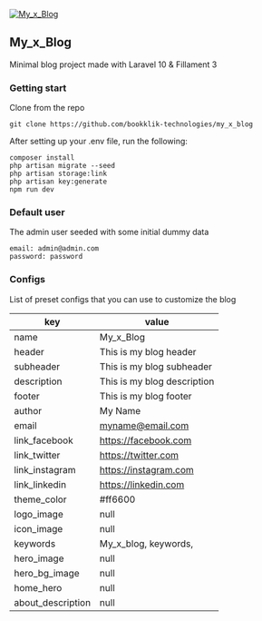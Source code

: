 [![My_x_Blog](https://lh3.googleusercontent.com/u/3/drive-viewer/AITFw-ydSqCU5UXLZFm8j80YeDuB-AwkKjyG-xcsWDCX7em0x72OmbvCR1WCjBf5cx8PU8cu9L6AtPG07X2AbhbhcEHr4ULF=w3840-h2017)](https://github.com/a-hakim)

## My_x_Blog

Minimal blog project made with Laravel 10 & Fillament 3

### Getting start

Clone from the repo

```
git clone https://github.com/bookklik-technologies/my_x_blog
```

After setting up your .env file, run the following:

```
composer install
php artisan migrate --seed
php artisan storage:link
php artisan key:generate
npm run dev
```

### Default user

The admin user seeded with some initial dummy data

```
email: admin@admin.com
password: password
```

### Configs

List of preset configs that you can use to customize the blog


| key               | value                       |
| ------------------- | ----------------------------- |
| name              | My_x_Blog                   |
| header            | This is my blog header      |
| subheader         | This is my blog subheader   |
| description       | This is my blog description |
| footer            | This is my blog footer      |
| author            | My Name                     |
| email             | myname@email.com            |
| link_facebook     | https://facebook.com        |
| link_twitter      | https://twitter.com         |
| link_instagram    | https://instagram.com       |
| link_linkedin     | https://linkedin.com        |
| theme_color       | #ff6600                     |
| logo_image        | null                        |
| icon_image        | null                        |
| keywords          | My_x_blog, keywords,        |
| hero_image        | null                        |
| hero_bg_image     | null                        |
| home_hero         | null                        |
| about_description | null                        |
